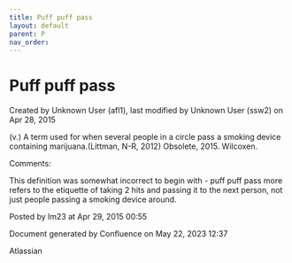 ```yaml
---
title: Puff puff pass
layout: default
parent: P
nav_order:
---
```


# Puff puff pass

Created by  Unknown User (afl1), last modified by  Unknown User (ssw2) on Apr 28, 2015

(v.) A term used for when several people in a circle pass a smoking device containing marijuana.(Littman, N-R, 2012) Obsolete, 2015. Wilcoxen.

Comments:

This definition was somewhat incorrect to begin with - puff puff pass more refers to the etiquette of taking 2 hits and passing it to the next person, not just people passing a smoking device around.

Posted by lm23 at Apr 29, 2015 00:55

Document generated by Confluence on May 22, 2023 12:37

Atlassian
